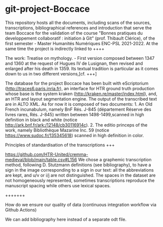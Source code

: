 # git-project-Boccace
This repository hosts all the documents, including scans of the sources, transcriptions, bibliographical references and introduction that serve the team Boccace for the validation of the course "Bonnes pratiques du developpement collaboratif : initiation à Git" (prof. Thibault Clérice), of the first semester - Master Humanités Numériques ENC-PSL 2021-2022. At the same time the project is indirectly linked to ++++

The work: Treatise on mythology. - First version composed between 1347 and 1360 at the request of Hugues IV de Lusignan, then revised and enlarged after his death in 1359. Its textual tradition is particular as it comes down to us in two different versions,[cf. +++]

The database for the project Boccace has been built with eScriptorium (http://traces6.paris.inria.fr), an interface for HTR ground truth production whose base is the system kraken (http://kraken.re/master/index.html), and, an HTR and layout segmentation engine. The output of the transcribed text are in ALTO XML. As for now it is composed of two documents:
     1. An Old French incunabulum, namely BnF Rés. J-845 (département Réserve des livres rares, Rés. J-845) written between 1498-1499,scanned in high definition in black and white (notice http://ark.bnf.fr/ark:/12148/cb30116914c).
     2. The editio princeps of the work, namely Bibliothèque Mazarine Inc. 59 (notice https://www.sudoc.fr/135345618) scanned in high definition in color.




 
Principles of standardisation of the transcriptions
+++

https://github.com/HTR-United/cremma-medieval/blob/main/table.csv#L156 We chose a graphemic transcription method, following D. Stutzmann definitions (see bibliography), to have a sign in the image corresponding to a sign in our text: all the abbreviations are kept, and u/v or i/j are not distinguished. The spaces in the dataset are not homogeneously represented, sometimes transcriptions reproduce the manuscript spacing while others use lexical spaces.

+++++++

How do we ensure our quality of data (continuous integration workflow via Github Actions)

We can add bibliography here instead of a separate odt file.
